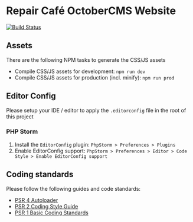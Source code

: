 # Repair Café OctoberCMS Website

[![Build Status](https://travis-ci.org/repair-cafe/website.svg?branch=master)](https://travis-ci.org/repair-cafe/website)

## Assets

There are the following NPM tasks to generate the CSS/JS assets

* Compile CSS/JS assets for development: `npm run dev`
* Compile CSS/JS assets for production (incl. minify): `npm run prod`

## Editor Config

Please setup your IDE / editor to apply the `.editorconfig` file in the root of this project

### PHP Storm

1. Install the `EditorConfig` plugin: `PhpStorm > Preferences > Plugins`
1. Enable EditorConfig support: `PhpStorm > Preferences > Editor > Code Style > Enable EditorConfig support`

## Coding standards

Please follow the following guides and code standards:

* [PSR 4 Autoloader](https://github.com/php-fig/fig-standards/blob/master/accepted/PSR-4-autoloader.md)
* [PSR 2 Coding Style Guide](https://github.com/php-fig/fig-standards/blob/master/accepted/PSR-2-coding-style-guide.md)
* [PSR 1 Basic Coding Standards](https://github.com/php-fig/fig-standards/blob/master/accepted/PSR-1-basic-coding-standard.md)
